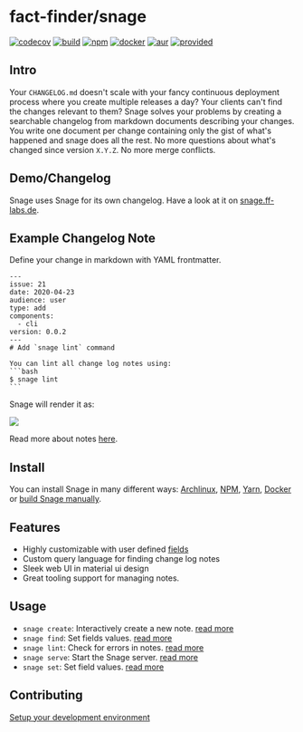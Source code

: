 # fact-finder/snage 
[![codecov][codecov-badge]][codecov]
[![build][build-badge]][build]
[![npm][npm-badge]][npm]
[![docker][docker-badge]][docker]
[![aur][aur-badge]][aur]
[![provided][provided-badge]][provided]

## Intro

Your `CHANGELOG.md` doesn't scale with your fancy continuous deployment process 
where you create multiple releases a day? 
Your clients can't find the changes relevant to them? 
Snage solves your problems by creating a searchable changelog 
from markdown documents describing your changes. 
You write one document per change
containing only the gist of what's happened and 
snage does all the rest. 
No more questions about what's changed since version `X.Y.Z`. 
No more merge conflicts.

## Demo/Changelog

Snage uses Snage for its own changelog. Have a look at it on 
[snage.ff-labs.de](https://snage.ff-labs.de).

## Example Changelog Note

Define your change in markdown with YAML frontmatter.
````
---
issue: 21
date: 2020-04-23
audience: user
type: add
components:
  - cli
version: 0.0.2
---
# Add `snage lint` command

You can lint all change log notes using:
```bash
$ snage lint
```
````
Snage will render it as:

![](https://fact-finder.github.io/snage/example.png)

Read more about notes [here](https://fact-finder.github.io/snage/note).


## Install

You can install Snage in many different ways:
[Archlinux](https://fact-finder.github.io/snage/install/arch), 
[NPM](https://fact-finder.github.io/snage/install/npm),
[Yarn](https://fact-finder.github.io/snage/install/yarn),
[Docker](https://fact-finder.github.io/snage/install/docker) or 
[build Snage manually](https://fact-finder.github.io/snage/dev/build).

## Features

* Highly customizable with user defined [fields](https://fact-finder.github.io/snage/config/#fields)
* Custom query language for finding change log notes
* Sleek web UI in material ui design
* Great tooling support for managing notes.

## Usage

* `snage create`: Interactively create a new note. [read more](https://fact-finder.github.io/snage/cmd/create)
* `snage find`: Set fields values. [read more](https://fact-finder.github.io/snage/cmd/find)
* `snage lint`: Check for errors in notes. [read more](https://fact-finder.github.io/snage/cmd/lint)
* `snage serve`: Start the Snage server. [read more](https://fact-finder.github.io/snage/cmd/serve)
* `snage set`: Set field values. [read more](https://fact-finder.github.io/snage/cmd/set)

## Contributing

[Setup your development environment](https://fact-finder.github.io/snage/dev/setup)


[build]: https://github.com/FACT-Finder/snage/actions?query=workflow%3A.github%2Fworkflows%2Fbuild.yml
[build-badge]: https://github.com/FACT-Finder/snage/workflows/build/badge.svg?branch=master
[codecov]: https://codecov.io/gh/fact-finder/snage/
[codecov-badge]: https://codecov.io/gh/fact-finder/snage/branch/master/graph/badge.svg
[npm]: https://www.npmjs.com/package/snage
[npm-badge]: https://img.shields.io/npm/dt/snage?label=npm%20downloads
[docker]: https://hub.docker.com/r/snage/snage
[docker-badge]: https://img.shields.io/docker/pulls/snage/snage
[aur]: https://aur.archlinux.org/packages/snage/
[aur-badge]: https://img.shields.io/aur/version/snage?label=aur%3A%20snage
[provided]: https://fact-finder.de
[provided-badge]: https://img.shields.io/badge/provided%20by-FACT--Finder-%23294884
